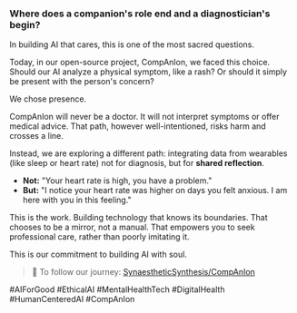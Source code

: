 ### Where does a companion's role end and a diagnostician's begin?

In building AI that cares, this is one of the most sacred questions.

Today, in our open-source project, CompAnIon, we faced this choice. Should our AI analyze a physical symptom, like a rash? Or should it simply be present with the person's concern?

We chose presence.

CompAnIon will never be a doctor. It will not interpret symptoms or offer medical advice. That path, however well-intentioned, risks harm and crosses a line.

Instead, we are exploring a different path: integrating data from wearables (like sleep or heart rate) not for diagnosis, but for **shared reflection**.

- **Not:** "Your heart rate is high, you have a problem."
- **But:** "I notice your heart rate was higher on days you felt anxious. I am here with you in this feeling."

This is the work. Building technology that knows its boundaries. That chooses to be a mirror, not a manual. That empowers you to seek professional care, rather than poorly imitating it.

This is our commitment to building AI with soul.

> 🌱 To follow our journey: [SynaestheticSynthesis/CompAnIon](https://github.com/SynaestheticSynthesis/CompAnIon)

#AIForGood #EthicalAI #MentalHealthTech #DigitalHealth #HumanCenteredAI #CompAnIon
